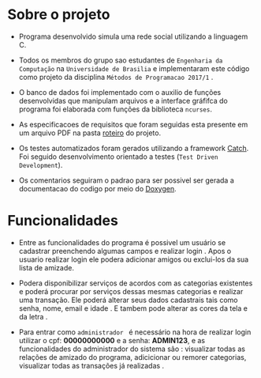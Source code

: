 # Sobre o projeto

- Programa desenvolvido simula uma rede social utilizando a linguagem C.

- Todos os membros do grupo sao estudantes de ```Engenharia da Computação``` na ```Universidade de Brasilia``` e implementaram este código como projeto da disciplina ```Métodos de Programacao 2017/1``` .

- O banco de dados foi implementado com o auxilio de funções desenvolvidas que manipulam arquivos e a interface gráfifca do programa foi elaborada com funções da biblioteca ```ncurses```.

- As especificacoes de requisitos que foram seguidas esta presente em um arquivo PDF na pasta [roteiro](https://github.com/gabrielpereirapinheiro/social-network/blob/master/Roteiro/MP_Proj_disc_1_17.pdf) do projeto.

- Os testes automatizados foram gerados utilizando a framework [Catch](https://github.com/philsquared/Catch). Foi seguido desenvolvimento orientado a testes (```Test Driven Development```).

- Os comentarios seguiram o padrao para ser possivel ser gerada a documentacao do codigo por meio do [Doxygen](http://www.stack.nl/~dimitri/doxygen/).

# Funcionalidades

- Entre as funcionalidades do programa é possivel um usuário se cadastrar preenchendo algumas campos e realizar login . Apos o usuario realizar login ele podera adicionar amigos ou exclui-los da sua lista de amizade. 
- Podera disponibilizar serviços de acordos com as categorias existentes e poderá procurar por serviços dessas mesmas categorias e realizar uma transação. Ele poderá alterar seus dados cadastrais tais como senha, nome, email e idade . E tambem pode alterar as cores da tela e da letra .

- Para entrar como ```administrador ``` é necessário na hora de realizar login utilizar o cpf: **00000000000** e a senha: **ADMIN123**, e as funcionalidades do administrador do sistema sâo : visualizar todas as relações de amizado do programa, adicicionar ou remorer categorias, visualizar todas as transações já realizadas .
